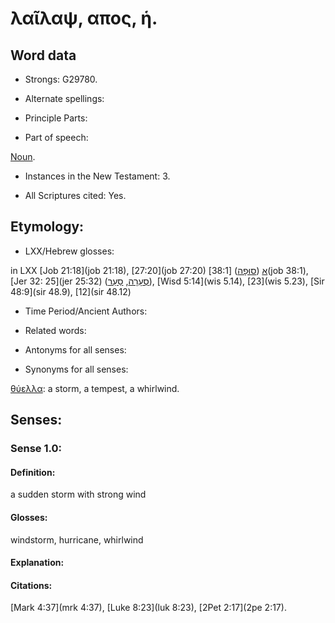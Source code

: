 # λαῖλαψ, απος, ἡ.

<!-- Status: S3=Needs2ndReview -->
<!-- Lexica used for edits: BDAG, FFM, LN, A-S -->

## Word data

* Strongs: G29780.

* Alternate spellings:



* Principle Parts: 


* Part of speech: 

[Noun](http://ugg.readthedocs.io/en/latest/noun.html).

* Instances in the New Testament: 3.

* All Scriptures cited: Yes.

## Etymology: 


* LXX/Hebrew glosses: 

in LXX [Job 21:18](job 21:18), [27:20](job 27:20) [א]() ([סוּפָה](//en-uhl/H5492)) [38:1](job 38:1), [Jer 32: 25](jer 25:32) ([סְעָרָה](//en-uhl/H5591), [סַעַר](//en-uhl/H5591)), [Wisd 5:14](wis 5.14), [23](wis 5.23), [Sir 48:9](sir 48.9), [12](sir 48.12)

* Time Period/Ancient Authors: 


* Related words: 

* Antonyms for all senses:

* Synonyms for all senses: 

[θύελλα](../G23660/01.md): a storm, a tempest, a whirlwind.

## Senses: 


### Sense  1.0: 

#### Definition: 

a sudden storm with strong wind

#### Glosses: 

windstorm, hurricane, whirlwind

#### Explanation: 


#### Citations: 

[Mark 4:37](mrk 4:37), [Luke 8:23](luk 8:23), [2Pet 2:17](2pe 2:17).
